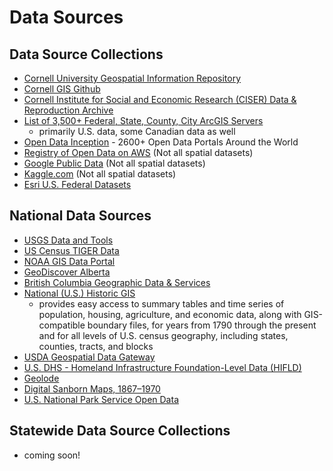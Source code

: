 # Data Sources

## Data Source Collections 
- [Cornell University Geospatial Information Repository](https://cugir.library.cornell.edu/)
- [Cornell GIS Github](https://cornell-gis.github.io/gis-data-sources/)
- [Cornell Institute for Social and Economic Research (CISER) Data & Reproduction Archive](https://archive.ciser.cornell.edu/)
- [List of 3,500+ Federal, State, County, City ArcGIS Servers](https://mappingsupport.com/p/surf_gis/list-federal-state-county-city-GIS-servers.pdf)
    - primarily U.S. data, some Canadian data as well
- [Open Data Inception](https://opendatainception.io/) - 2600+ Open Data Portals Around the World
- [Registry of Open Data on AWS](https://registry.opendata.aws/) (Not all spatial datasets)
- [Google Public Data](https://www.google.com/publicdata/directory) (Not all spatial datasets)
- [Kaggle.com](https://www.kaggle.com/datasets) (Not all spatial datasets)
- [Esri U.S. Federal Datasets](https://fedmaps.maps.arcgis.com/home/group.html?id=8c90888d825d440a9e4754fda9e4e92e&view=grid#content)

## National Data Sources
- [USGS Data and Tools](https://www.census.gov/geographies/mapping-files/time-series/geo/tiger-line-file.html)
- [US Census TIGER Data](https://www.census.gov/geo/maps-data/data/tiger.html)
- [NOAA GIS Data Portal](http://www.nws.noaa.gov/gis/)
- [GeoDiscover Alberta](https://geodiscover.alberta.ca/geoportal/#searchPanel)
- [British Columbia Geographic Data & Services](http://www2.gov.bc.ca/gov/content/data/geographic-data-services)
- [National (U.S.) Historic GIS](https://www.nhgis.org/)
    - provides easy access to summary tables and time series of population, housing, agriculture, and economic data, along with GIS-compatible boundary files, for years from 1790 through the present and for all levels of U.S. census geography, including states, counties, tracts, and blocks
- [USDA Geospatial Data Gateway](https://datagateway.nrcs.usda.gov/)
- [U.S. DHS - Homeland Infrastructure Foundation-Level Data (HIFLD)](https://hifld-geoplatform.opendata.arcgis.com/)
- [Geolode](https://geolode.org/)
- [Digital Sanborn Maps, 1867–1970](https://digitalsanbornmaps.proquest.com/about)
- [U.S. National Park Service Open Data](https://public-nps.opendata.arcgis.com/)

## Statewide Data Source Collections
- coming soon!

